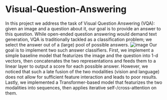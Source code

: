 # Visual-Question-Answering

In this project we address the task of Visual Question Answering (VQA): given an image and a question about it, our goal is to provide an answer to this question. While open-ended question answering would demand text generation, VQA is traditionally tackled as a classification problem; we select the answer out of a (large) pool of possible answers.
![image](https://user-images.githubusercontent.com/72159394/216913592-0cc53d50-4450-45fc-ac69-d08b3f0dcc6a.png)
Our goal is to implement two such answer classifiers. First, we implement a simple baseline model that featurizes the image and the question into 1-d vectors, then concatenates the two representations and feeds them to a linear layer to output a score for each possible answer. However, we noticed that such a late fusion of the two modalities (vision and language) does not allow for sufficient feature interaction and leads to poor results. Lastly, we implemented a Transformer-based model that featurizes the two modalities into sequences, then applies iterative self-/cross-attention on them.
